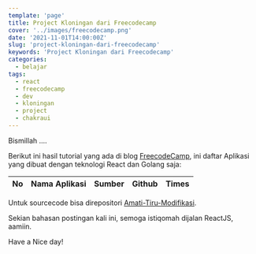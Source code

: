 ```yaml
---
template: 'page'
title: Project Kloningan dari Freecodecamp
cover: '../images/freecodecamp.png'
date: '2021-11-01T14:00:00Z'
slug: 'project-kloningan-dari-freecodecamp'
keywords: 'Project Kloningan dari Freecodecamp'
categories:
  - belajar
tags:
  - react
  - freecodecamp
  - dev
  - kloningan
  - project
  - chakraui
---
```


Bismillah ....

Berikut ini hasil tutorial yang ada di blog [FreecodeCamp](https://www.freecodecamp.org/), ini daftar Aplikasi yang dibuat dengan teknologi React dan Golang saja:

| No  | Nama Aplikasi | Sumber | Github | Times |
| :-: | :-----------: | :----: | :----: | :---: |

Untuk sourcecode bisa direpositori [Amati-Tiru-Modifikasi](https://github.com/amati-tiru-modifikasi).

Sekian bahasan postingan kali ini, semoga istiqomah dijalan ReactJS, aamiin.

Have a Nice day!
